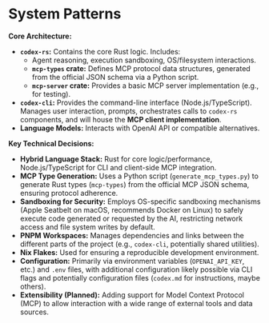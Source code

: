 # System Patterns

**Core Architecture:**
*   **`codex-rs`:** Contains the core Rust logic. Includes:
    *   Agent reasoning, execution sandboxing, OS/filesystem interactions.
    *   **`mcp-types` crate:** Defines MCP protocol data structures, generated from the official JSON schema via a Python script.
    *   **`mcp-server` crate:** Provides a basic MCP server implementation (e.g., for testing).
*   **`codex-cli`:** Provides the command-line interface (Node.js/TypeScript). Manages user interaction, prompts, orchestrates calls to `codex-rs` components, and will house the **MCP client implementation**.
*   **Language Models:** Interacts with OpenAI API or compatible alternatives.

**Key Technical Decisions:**
*   **Hybrid Language Stack:** Rust for core logic/performance, Node.js/TypeScript for CLI and client-side MCP integration.
*   **MCP Type Generation:** Uses a Python script (`generate_mcp_types.py`) to generate Rust types (`mcp-types`) from the official MCP JSON schema, ensuring protocol adherence.
*   **Sandboxing for Security:** Employs OS-specific sandboxing mechanisms (Apple Seatbelt on macOS, recommends Docker on Linux) to safely execute code generated or requested by the AI, restricting network access and file system writes by default.
*   **PNPM Workspaces:** Manages dependencies and links between the different parts of the project (e.g., `codex-cli`, potentially shared utilities).
*   **Nix Flakes:** Used for ensuring a reproducible development environment.
*   **Configuration:** Primarily via environment variables (`OPENAI_API_KEY`, etc.) and `.env` files, with additional configuration likely possible via CLI flags and potentially configuration files (`codex.md` for instructions, maybe others).
*   **Extensibility (Planned):** Adding support for Model Context Protocol (MCP) to allow interaction with a wide range of external tools and data sources.